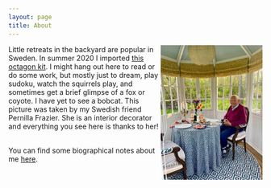```yaml
---
layout: page
title: About
---
```


<img src="/assets/TomAboutpage.jpg" style="width: 40%; height: 40%" alt="Tom in his backyard" align=right> <p>
Little retreats in the backyard are popular in Sweden. In summer 2020 I imported <a href="www.grastorpstugan.se" target="_blank">this octagon kit</a>. I might hang out here to read or do some work, but mostly just to dream, play sudoku, watch the squirrels play, and sometimes get a brief glimpse of a fox or coyote. I have yet to see a bobcat. This picture was taken by my Swedish friend Pernilla Frazier. She is an interior decorator and everything you see here is thanks to her!</p> <BR CLEAR=LEFT> You can find some biographical notes about me <a href="https://web.uri.edu/gso/meet/h-thomas-rossby/" target="_blank">here</a>.
